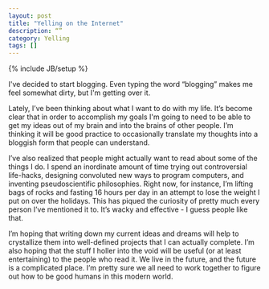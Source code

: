 ```yaml
---
layout: post
title: "Yelling on the Internet"
description: “”
category: Yelling
tags: []
---
```

{% include JB/setup %}

I've decided to start blogging. Even typing the word “blogging” makes me feel somewhat dirty, but I'm getting over it. 

Lately, I’ve been thinking about what I want to do with my life. It’s become clear that in order to accomplish my goals I'm going to need to be able to get my ideas out of my brain and into the brains of other people. I’m thinking it will be good practice to occasionally translate my thoughts into a bloggish form that people can understand.

I’ve also realized that people might actually want to read about some of the things I do. I spend an inordinate amount of time trying out controversial life-hacks, designing convoluted new ways to program computers, and inventing pseudoscientific philosophies. Right now, for instance, I’m lifting bags of rocks and fasting 16 hours per day in an attempt to lose the weight I put on over the holidays. This has piqued the curiosity of pretty much every person I’ve mentioned it to. It’s wacky and effective - I guess people like that.

I’m hoping that writing down my current ideas and dreams will help to crystallize them into well-defined projects that I can actually complete. I’m also hoping that the stuff I holler into the void will be useful (or at least entertaining) to the people who read it. We live in the future, and the future is a complicated place. I’m pretty sure we all need to work together to figure out how to be good humans in this modern world.